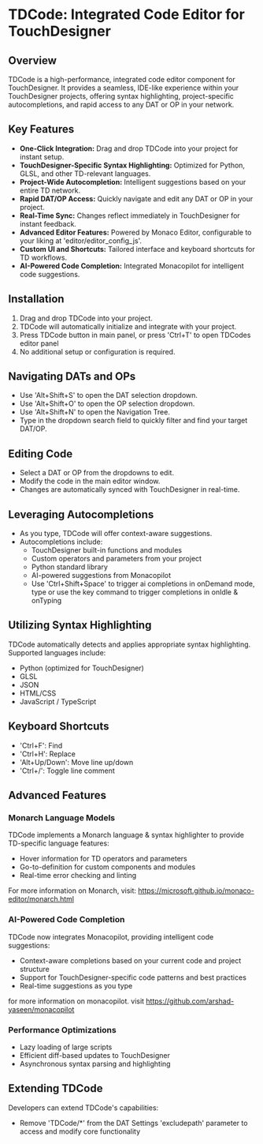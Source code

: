 # TDCode: Integrated Code Editor for TouchDesigner

## Overview
TDCode is a high-performance, integrated code editor component for TouchDesigner. It provides a seamless, IDE-like experience within your TouchDesigner projects, offering syntax highlighting, project-specific autocompletions, and rapid access to any DAT or OP in your network.

## Key Features
- **One-Click Integration:** Drag and drop TDCode into your project for instant setup.
- **TouchDesigner-Specific Syntax Highlighting:** Optimized for Python, GLSL, and other TD-relevant languages.
- **Project-Wide Autocompletion:** Intelligent suggestions based on your entire TD network.
- **Rapid DAT/OP Access:** Quickly navigate and edit any DAT or OP in your project.
- **Real-Time Sync:** Changes reflect immediately in TouchDesigner for instant feedback.
- **Advanced Editor Features:** Powered by Monaco Editor, configurable to your liking at 'editor/editor_config_js'.
- **Custom UI and Shortcuts:** Tailored interface and keyboard shortcuts for TD workflows.
- **AI-Powered Code Completion:** Integrated Monacopilot for intelligent code suggestions.

## Installation
1. Drag and drop TDCode into your project.
2. TDCode will automatically initialize and integrate with your project.
3. Press TDCode button in main panel, or press 'Ctrl+T' to open TDCodes editor panel
4. No additional setup or configuration is required.

## Navigating DATs and OPs
- Use 'Alt+Shift+S' to open the DAT selection dropdown.
- Use 'Alt+Shift+O' to open the OP selection dropdown.
- Use 'Alt+Shift+N' to open the Navigation Tree.
- Type in the dropdown search field to quickly filter and find your target DAT/OP.

## Editing Code
- Select a DAT or OP from the dropdowns to edit.
- Modify the code in the main editor window.
- Changes are automatically synced with TouchDesigner in real-time.

## Leveraging Autocompletions
- As you type, TDCode will offer context-aware suggestions.
- Autocompletions include:
  - TouchDesigner built-in functions and modules
  - Custom operators and parameters from your project
  - Python standard library
  - AI-powered suggestions from Monacopilot
  - Use 'Ctrl+Shift+Space' to trigger ai completions in onDemand mode, type or use the key command to trigger completions in onIdle & onTyping

## Utilizing Syntax Highlighting
TDCode automatically detects and applies appropriate syntax highlighting. Supported languages include:
- Python (optimized for TouchDesigner)
- GLSL
- JSON
- HTML/CSS
- JavaScript / TypeScript

## Keyboard Shortcuts
- 'Ctrl+F': Find
- 'Ctrl+H': Replace
- 'Alt+Up/Down': Move line up/down
- 'Ctrl+/': Toggle line comment

## Advanced Features

### Monarch Language Models
TDCode implements a Monarch language & syntax highlighter to provide TD-specific language features:
- Hover information for TD operators and parameters
- Go-to-definition for custom components and modules
- Real-time error checking and linting

For more information on Monarch, visit: https://microsoft.github.io/monaco-editor/monarch.html

### AI-Powered Code Completion
TDCode now integrates Monacopilot, providing intelligent code suggestions:
- Context-aware completions based on your current code and project structure
- Support for TouchDesigner-specific code patterns and best practices
- Real-time suggestions as you type

for more information on monacopilot. visit https://github.com/arshad-yaseen/monacopilot

### Performance Optimizations
- Lazy loading of large scripts
- Efficient diff-based updates to TouchDesigner
- Asynchronous syntax parsing and highlighting

## Extending TDCode
Developers can extend TDCode's capabilities:
- Remove 'TDCode/*' from the DAT Settings 'excludepath' parameter to access and modify core functionality

